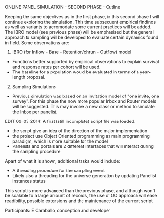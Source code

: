 ONLINE PANEL SIMULATION - SECOND PHASE - Outline

Keeping the same objectives as in the first phase, in this second phase I will continue exploring the simulation. This time subsequent empirical findings as well as variants to accomodate some current practices will be added. The IBRO model (see previous phase) will be emphasised but the general approach to sampling will be developed to evaluate certain dynamics found in field.
Some observations are:

1) IBRO (for Inflow - Base - Retention/chrun - Outflow) model

- Functions better supported by empirical observations to explain survival and response rates per cohort will be used.
- The baseline for a population would be evaluated in terms of a year-length proposal.

2) Sampling Simulations

- Previous simulation was based on an invitation model of "one invite, one survey". For this phase the now more popular Inbox and Router models will be suggested. This may involve a new class or method to simulate the Inbox per panelist.

EDIT 09-05-2014:
A first (still incomplete) script file was loaded:
- the script give an idea of the direction of the major implementation
- the project use Object Oriented programming as main programming paradigm, which is more suitable for the model
- Panelists and portals are 2 different interfaces that will interact during the sampling procedure

Apart of what it is shown, additional tasks would include:
- A threading procedure for the sampling event
- Likely also a threading for the universe generation by updating Panelist instances status

This script is more advanced than the previous phase, and although won't be scalable to a large amount of records, the use of OO approach will ease readibility, possible extensions and the maintenance of the current script

Participants: E Caraballo, conception and developer







